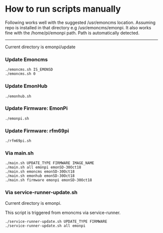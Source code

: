 # How to run scripts manually

Following works well with the suggested /usr/emoncms location. Assuming repo is installed in that directory e.g /usr/emoncms/emonpi. It also works fine with the /home/pi/emonpi path. Path is automatically detected.

---

Current directory is emonpi/update

### Update Emoncms

    ./emoncms.sh IS_EMONSD
    ./emoncms.sh 0
    
### Update EmonHub

    ./emonhub.sh
    
### Update Firmware: EmonPi

    ./emonpi.sh
    
### Update Firmware: rfm69pi

    ./rfm69pi.sh
    
### Via main.sh

    ./main.sh UPDATE_TYPE FIRMWARE IMAGE_NAME
    ./main.sh all emonpi emonSD-30Oct18
    ./main.sh emoncms emonSD-30Oct18
    ./main.sh emonhub emonSD-30Oct18
    ./main.sh firmware emonpi emonSD-30Oct18
    
### Via service-runner-update.sh

Current directory is emonpi.

This script is triggered from emoncms via service-runner.

    ./service-runner-update.sh UPDATE_TYPE FIRMWARE
    ./service-runner-update.sh all emonpi
